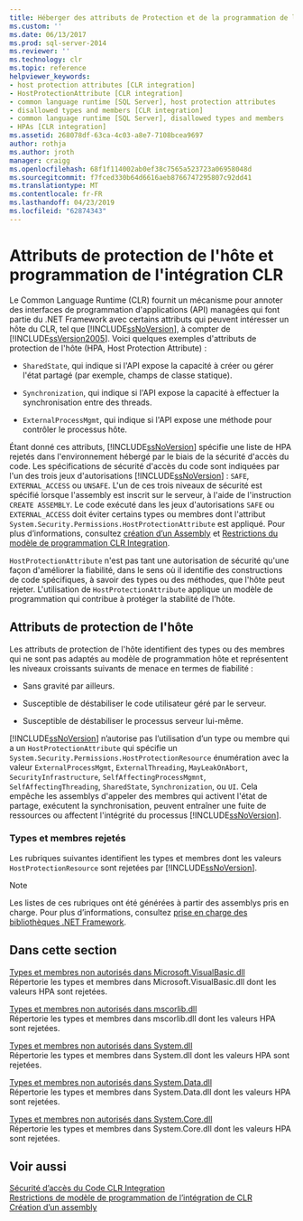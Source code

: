 ```yaml
---
title: Héberger des attributs de Protection et de la programmation de l’intégration CLR | Microsoft Docs
ms.custom: ''
ms.date: 06/13/2017
ms.prod: sql-server-2014
ms.reviewer: ''
ms.technology: clr
ms.topic: reference
helpviewer_keywords:
- host protection attributes [CLR integration]
- HostProtectionAttribute [CLR integration]
- common language runtime [SQL Server], host protection attributes
- disallowed types and members [CLR integration]
- common language runtime [SQL Server], disallowed types and members
- HPAs [CLR integration]
ms.assetid: 268078df-63ca-4c03-a8e7-7108bcea9697
author: rothja
ms.author: jroth
manager: craigg
ms.openlocfilehash: 68f1f114002ab0ef38c7565a523723a06958048d
ms.sourcegitcommit: f7fced330b64d6616aeb8766747295807c92dd41
ms.translationtype: MT
ms.contentlocale: fr-FR
ms.lasthandoff: 04/23/2019
ms.locfileid: "62874343"
---
```

# <a name="host-protection-attributes-and-clr-integration-programming"></a>Attributs de protection de l'hôte et programmation de l'intégration CLR
  Le Common Language Runtime (CLR) fournit un mécanisme pour annoter des interfaces de programmation d'applications (API) managées qui font partie du .NET Framework avec certains attributs qui peuvent intéresser un hôte du CLR, tel que [!INCLUDE[ssNoVersion](../../includes/ssnoversion-md.md)], à compter de [!INCLUDE[ssVersion2005](../../includes/ssversion2005-md.md)]. Voici quelques exemples d'attributs de protection de l'hôte (HPA, Host Protection Attribute) :  
  
-   `SharedState`, qui indique si l'API expose la capacité à créer ou gérer l'état partagé (par exemple, champs de classe statique).  
  
-   `Synchronization`, qui indique si l'API expose la capacité à effectuer la synchronisation entre des threads.  
  
-   `ExternalProcessMgmt`, qui indique si l'API expose une méthode pour contrôler le processus hôte.  
  
 Étant donné ces attributs, [!INCLUDE[ssNoVersion](../../includes/ssnoversion-md.md)] spécifie une liste de HPA rejetés dans l'environnement hébergé par le biais de la sécurité d'accès du code. Les spécifications de sécurité d'accès du code sont indiquées par l'un des trois jeux d'autorisations [!INCLUDE[ssNoVersion](../../includes/ssnoversion-md.md)] : `SAFE`, `EXTERNAL_ACCESS` ou `UNSAFE`. L'un de ces trois niveaux de sécurité est spécifié lorsque l'assembly est inscrit sur le serveur, à l'aide de l'instruction `CREATE ASSEMBLY`. Le code exécuté dans les jeux d'autorisations `SAFE` ou `EXTERNAL_ACCESS` doit éviter certains types ou membres dont l'attribut `System.Security.Permissions.HostProtectionAttribute` est appliqué. Pour plus d’informations, consultez [création d’un Assembly](../clr-integration/assemblies/creating-an-assembly.md) et [Restrictions du modèle de programmation CLR Integration](../clr-integration/database-objects/clr-integration-programming-model-restrictions.md).  
  
 `HostProtectionAttribute` n'est pas tant une autorisation de sécurité qu'une façon d'améliorer la fiabilité, dans le sens où il identifie des constructions de code spécifiques, à savoir des types ou des méthodes, que l'hôte peut rejeter. L'utilisation de `HostProtectionAttribute` applique un modèle de programmation qui contribue à protéger la stabilité de l'hôte.  
  
## <a name="host-protection-attributes"></a>Attributs de protection de l'hôte  
 Les attributs de protection de l'hôte identifient des types ou des membres qui ne sont pas adaptés au modèle de programmation hôte et représentent les niveaux croissants suivants de menace en termes de fiabilité :  
  
-   Sans gravité par ailleurs.  
  
-   Susceptible de déstabiliser le code utilisateur géré par le serveur.  
  
-   Susceptible de déstabiliser le processus serveur lui-même.  
  
 [!INCLUDE[ssNoVersion](../../includes/ssnoversion-md.md)] n’autorise pas l’utilisation d’un type ou membre qui a un `HostProtectionAttribute` qui spécifie un `System.Security.Permissions.HostProtectionResource` énumération avec la valeur `ExternalProcessMgmt`, `ExternalThreading`, `MayLeakOnAbort`, `SecurityInfrastructure`, `SelfAffectingProcessMgmnt`, `SelfAffectingThreading`, `SharedState`, `Synchronization`, ou `UI`. Cela empêche les assemblys d'appeler des membres qui activent l'état de partage, exécutent la synchronisation, peuvent entraîner une fuite de ressources ou affectent l'intégrité du processus [!INCLUDE[ssNoVersion](../../includes/ssnoversion-md.md)].  
  
### <a name="disallowed-types-and-members"></a>Types et membres rejetés  
 Les rubriques suivantes identifient les types et membres dont les valeurs `HostProtectionResource` sont rejetées par [!INCLUDE[ssNoVersion](../../includes/ssnoversion-md.md)].  
  
> [!NOTE]  
>  Les listes de ces rubriques ont été générées à partir des assemblys pris en charge.  Pour plus d’informations, consultez [prise en charge des bibliothèques .NET Framework](../clr-integration/database-objects/supported-net-framework-libraries.md).  
  
## <a name="in-this-section"></a>Dans cette section  
 [Types et membres non autorisés dans Microsoft.VisualBasic.dll](disallowed-types-and-members-in-microsoft-visualbasic-dll.md)  
 Répertorie les types et membres dans Microsoft.VisualBasic.dll dont les valeurs HPA sont rejetées.  
  
 [Types et membres non autorisés dans mscorlib.dll](disallowed-types-and-members-in-mscorlib-dll.md)  
 Répertorie les types et membres dans mscorlib.dll dont les valeurs HPA sont rejetées.  
  
 [Types et membres non autorisés dans System.dll](disallowed-types-and-members-in-system-dll.md)  
 Répertorie les types et membres dans System.dll dont les valeurs HPA sont rejetées.  
  
 [Types et membres non autorisés dans System.Data.dll](disallowed-types-and-members-in-system-data-dll.md)  
 Répertorie les types et membres dans System.Data.dll dont les valeurs HPA sont rejetées.  
  
 [Types et membres non autorisés dans System.Core.dll](disallowed-types-and-members-in-system-core-dll.md)  
 Répertorie les types et membres dans System.Core.dll dont les valeurs HPA sont rejetées.  
  
## <a name="see-also"></a>Voir aussi  
 [Sécurité d’accès du Code CLR Integration](../clr-integration/security/clr-integration-code-access-security.md)   
 [Restrictions de modèle de programmation de l’intégration de CLR](../clr-integration/database-objects/clr-integration-programming-model-restrictions.md)   
 [Création d’un assembly](../clr-integration/assemblies/creating-an-assembly.md)  
  
  
